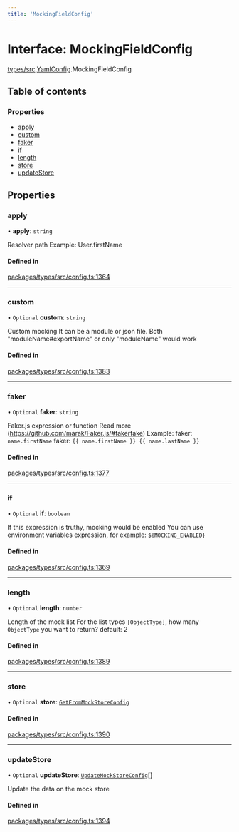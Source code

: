 ```yaml
---
title: 'MockingFieldConfig'
---
```


# Interface: MockingFieldConfig

[types/src](../modules/types_src).[YamlConfig](../modules/types_src.YamlConfig).MockingFieldConfig

## Table of contents

### Properties

- [apply](types_src.YamlConfig.MockingFieldConfig#apply)
- [custom](types_src.YamlConfig.MockingFieldConfig#custom)
- [faker](types_src.YamlConfig.MockingFieldConfig#faker)
- [if](types_src.YamlConfig.MockingFieldConfig#if)
- [length](types_src.YamlConfig.MockingFieldConfig#length)
- [store](types_src.YamlConfig.MockingFieldConfig#store)
- [updateStore](types_src.YamlConfig.MockingFieldConfig#updatestore)

## Properties

### apply

• **apply**: `string`

Resolver path
Example: User.firstName

#### Defined in

[packages/types/src/config.ts:1364](https://github.com/Urigo/graphql-mesh/blob/master/packages/types/src/config.ts#L1364)

___

### custom

• `Optional` **custom**: `string`

Custom mocking
It can be a module or json file.
Both "moduleName#exportName" or only "moduleName" would work

#### Defined in

[packages/types/src/config.ts:1383](https://github.com/Urigo/graphql-mesh/blob/master/packages/types/src/config.ts#L1383)

___

### faker

• `Optional` **faker**: `string`

Faker.js expression or function
Read more (https://github.com/marak/Faker.js/#fakerfake)
Example:
faker: `name.firstName`
faker: `{{ name.firstName }} {{ name.lastName }}`

#### Defined in

[packages/types/src/config.ts:1377](https://github.com/Urigo/graphql-mesh/blob/master/packages/types/src/config.ts#L1377)

___

### if

• `Optional` **if**: `boolean`

If this expression is truthy, mocking would be enabled
You can use environment variables expression, for example: `${MOCKING_ENABLED}`

#### Defined in

[packages/types/src/config.ts:1369](https://github.com/Urigo/graphql-mesh/blob/master/packages/types/src/config.ts#L1369)

___

### length

• `Optional` **length**: `number`

Length of the mock list
For the list types `[ObjectType]`, how many `ObjectType` you want to return?
default: 2

#### Defined in

[packages/types/src/config.ts:1389](https://github.com/Urigo/graphql-mesh/blob/master/packages/types/src/config.ts#L1389)

___

### store

• `Optional` **store**: [`GetFromMockStoreConfig`](types_src.YamlConfig.GetFromMockStoreConfig)

#### Defined in

[packages/types/src/config.ts:1390](https://github.com/Urigo/graphql-mesh/blob/master/packages/types/src/config.ts#L1390)

___

### updateStore

• `Optional` **updateStore**: [`UpdateMockStoreConfig`](types_src.YamlConfig.UpdateMockStoreConfig)[]

Update the data on the mock store

#### Defined in

[packages/types/src/config.ts:1394](https://github.com/Urigo/graphql-mesh/blob/master/packages/types/src/config.ts#L1394)
